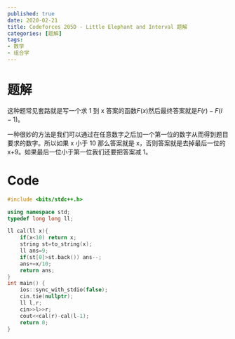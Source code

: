 ```yaml
---
published: true
date: 2020-02-21
title: Codeforces 205D - Little Elephant and Interval 题解
categories: [题解]
tags: 
- 数学
- 组合学
---
```



# 题解

这种题常见套路就是写一个求 1 到 x 答案的函数$F(x)$然后最终答案就是$F(r)-F(l-1)$。

一种很妙的方法是我们可以通过在任意数字之后加一个第一位的数字从而得到题目要求的数字。所以如果 x 小于 10 那么答案就是 x，否则答案就是去掉最后一位的 x+9。如果最后一位小于第一位我们还要把答案减 1。

# Code
```cpp
#include <bits/stdc++.h>

using namespace std;
typedef long long ll;

ll cal(ll x){
	if(x<10) return x;
	string st=to_string(x);
	ll ans=9;
	if(st[0]>st.back()) ans--;
	ans+=x/10;
	return ans;
}
int main() {
    ios::sync_with_stdio(false);
    cin.tie(nullptr);
	ll l,r;
	cin>>l>>r;
	cout<<cal(r)-cal(l-1);
    return 0;
}
```
